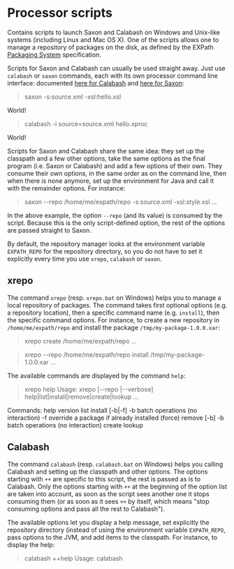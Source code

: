 # Processor scripts

Contains scripts to launch Saxon and Calabash on Windows and Unix-like
systems (including Linux and Mac OS X).  One of the scripts allows one
to manage a repository of packages on the disk, as defined by the
EXPath [Packaging System](http://expath.org/spec/pkg) specification.

Scripts for Saxon and Calabash can usually be used straight away.
Just use `calabash` or `saxon` commands, each with its own processor
command line interface: documented [here for Calabash](http://xmlcalabash.com/docs/)
and [here for Saxon](http://saxonica.com/documentation/html/using-xsl/commandline.html):

  > saxon -s:source.xml -xsl:hello.xsl
  <result>
     <hello>World!</hello>
  </result>
  
  > calabash -i source=source.xml hello.xproc
  <result>
     <hello>World!</hello>
  </result>

Scripts for Saxon and Calabash share the same idea: they set up the
classpath and a few other options, take the same options as the final
program (i.e. Saxon or Calabash) and add a few options of their own.
They consume their own options, in the same order as on the command
line, then when there is none anymore, set up the environment for Java
and call it with the remainder options.  For instance:

  > saxon --repo /home/me/expath/repo -s:source.xml -xsl:style.xsl
  ...

In the above example, the option `--repo` (and its value) is consumed
by the script.  Because this is the only script-defined option, the
rest of the options are passed straight to Saxon.

By default, the repository manager looks at the environment variable
`EXPATH_REPO` for the repository directory, so you do not have to set
it explicitly every time you use `xrepo`, `calabash` or `saxon`.

## xrepo

The command `xrepo` (resp. `xrepo.bat` on Windows) helps you to manage
a local repository of packages.  The command takes first optional
options (e.g. a repository location), then a specific command name
(e.g. `install`), then the specific command options.  For instance, to
create a new repository in `/home/me/expath/repo` and install the
package `/tmp/my-package-1.0.0.xar`:

  > xrepo create /home/me/expath/repo
  ...
  
  > xrepo --repo /home/me/expath/repo install /tmp/my-package-1.0.0.xar
  ...

The available commands are displayed by the command `help`:

  > xrepo help
  Usage:
    xrepo [--repo <repo>|--verbose] help|list|install|remove|create|lookup ...
  
  Commands:
    help
    version
    list
    install [-b|-f] <pkg>
        -b batch operations (no interaction)
        -f override a package if already installed (force)
    remove [-b] <pkg>
        -b batch operations (no interaction)
    create <repo>
    lookup <space> <uri>

## Calabash

The command `calabash` (resp. `calabash.bat` on Windows) helps you
calling Calabash and setting up the classpath and other options.  The
options starting with `++` are specific to this script, the rest is
passed as is to Calabash.  Only the options starting with `++` at the
beginning of the option list are taken into account, as soon as the
script sees another one it stops consuming them (or as soon as it sees
`++` by itself, which means "stop consuming options and pass all the
rest to Calabash").

The available options let you display a help message, set explicitly
the repository directory (instead of using the environment variable
`EXPATH_REPO`, pass options to the JVM, and add items to the
classpath.  For instance, to display the help:

  > calabash ++help
  Usage: calabash <script options> <processor options>

  Processor options are any option accepted by the original command-line
  Calabash frontend.  Script options are (all are optional, those marked with
  an * are repeatable, those with ... require a parameter):

    ++help                    display this help message
    ++repo ...                the path to the packaging repository to use
    ++java ... *              add an option to the Java Virtual Machine
    ++add-cp ... *            add an entry to the classpath

If you want to set explicitly the repository directory to use, as well
as adding an option to the JVM command (i.e. to `java`, e.g. the
amount of available memory), as well as adding a specific JAR file to
the classpath, you can use the following command:

  > calabash ++repo /.../repo ++java -Xmx512m ++add-cp /.../my.jar pipe.xproc
  <result>
     <hello>World!</hello>
  </result>

## Saxon

The command `saxon` (resp. `saxon.bat` on Windows) helps you calling
Saxon and setting up the classpath and other options.  The options
starting with `--` are specific to this script, the rest is passed as
is to Saxon.  Only the options starting with `--` at the beginning of
the option list are taken into account, as soon as the script sees
another one it stops consuming them (or as soon as it sees `--` by
itself, which means "stop consuming options and pass all the rest to
Saxon").

The available options let you display a help message, set explicitly
the repository directory (instead of using the environment variable
`EXPATH_REPO`, pass options to the JVM, add items to the classpath,
chose between the XSLT and XQuery processors, override the classpath,
set the amount of memory for the JVM, and setup an HTTP and HTTPS
proxy.  For instance, to display the help:

  > saxon --help
  Usage: saxon <script options> <processor options>

  <processor options> are any option accepted by the original command-line
  Saxon frontend.  Script options are (all are optional, those marked with
  an * are repeatable):

    --help                    display this help message
    --xsl                     invoke Saxon as an XSLT processor (the default)
    --xq                      invoke Saxon as an XQuery processor
    --repo ...                set the EXPath Packaging repository dir
    --add-cp classpath *      add an entry to the classpath
    --cp classpath *          set the classpath (override the default classpath)
    --java ...                add an option to the Java Virtual Machine
    --mem ...                 set the memory (shortcut for --java=-Xmx...)
    --proxy [user:password@]host:port
                              HTTP and HTTPS proxy information

If you want to set explicitly the repository directory to use, set the
amount of available memory, and add a specific JAR file to the
classpath, you can use the following command:

  > saxon --repo /.../repo --mem 512m --add-cp /.../my.jar -s:source.xml -xsl:style.xsl
  <result>
     <hello>World!</hello>
  </result>
